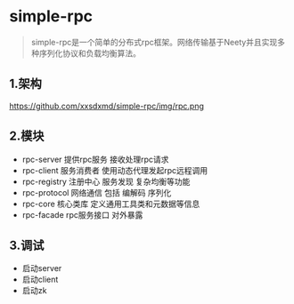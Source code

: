 # simple-rpc

> ​	simple-rpc是一个简单的分布式rpc框架。网络传输基于Neety并且实现多种序列化协议和负载均衡算法。



## 1.架构

https://github.com/xxsdxmd/simple-rpc/img/rpc.png



## 2.模块

* rpc-server 提供rpc服务 接收处理rpc请求
* rpc-client 服务消费者 使用动态代理发起rpc远程调用
* rpc-registry 注册中心  服务发现 复杂均衡等功能
* rpc-protocol 网络通信 包括 编解码 序列化
* rpc-core 核心类库 定义通用工具类和元数据等信息
* rpc-facade rpc服务接口 对外暴露



## 3.调试

* 启动server
* 启动client
* 启动zk